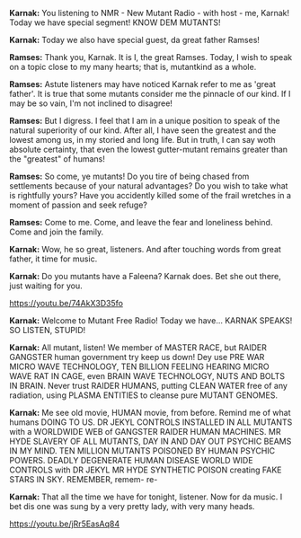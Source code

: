 **Karnak:** You listening to NMR - New Mutant Radio - with host - me, Karnak! Today we have special segment! KNOW DEM MUTANTS! 

**Karnak:** <clears throats> Today we also have special guest, da great father Ramses! 

**Ramses:** Thank you, Karnak. It is I, the great Ramses. Today, I wish to speak on a topic close to my many hearts; that is, mutantkind as a whole. 

**Ramses:** Astute listeners may have noticed Karnak refer to me as 'great father'. It is true that some mutants consider me the pinnacle of our kind. If I may be so vain, I'm not inclined to disagree! 

**Ramses:** But I digress. I feel that I am in a unique position to speak of the natural superiority of our kind. After all, I have seen the greatest and the lowest among us, in my storied and long life. But in truth, I can say woth absolute certainty, that even the lowest gutter-mutant remains greater than the "greatest" of humans! 

**Ramses:** So come, ye mutants! Do you tire of being chased from settlements because of your natural advantages? Do you wish to take what is rightfully yours? Have you accidently killed some of the frail wretches in a moment of passion and seek refuge? 

**Ramses:** Come to me. Come, and leave the fear and loneliness behind. Come and join the family. 

**Karnak:** <sniffling> Wow, he so great, listeners. And after touching words from great father, it time for music. 

**Karnak:** Do you mutants have a Faleena? Karnak does. Bet she out there, just waiting for you. 

https://youtu.be/74AkX3D35fo

**Karnak:** Welcome to Mutant Free Radio! Today we have... KARNAK SPEAKS! SO LISTEN, STUPID! 

**Karnak:** All mutant, listen! We member of MASTER RACE, but RAIDER GANGSTER human government try keep us down! Dey use PRE WAR MICRO WAVE TECHNOLOGY, TEN BILLION FEELING HEARING MICRO WAVE RAT IN CAGE, even BRAIN WAVE TECHNOLOGY, NUTS AND BOLTS IN BRAIN. Never trust RAIDER HUMANS, putting CLEAN WATER free of any radiation, using PLASMA ENTITIES to cleanse pure MUTANT GENOMES. 

**Karnak:** Me see old movie, HUMAN movie, from before. Remind me of what humans DOING TO US. DR JEKYL CONTROLS INSTALLED IN ALL MUTANTS with a WORLDWIDE WEB of GANGSTER RAIDER HUMAN MACHINES. MR HYDE SLAVERY OF ALL MUTANTS, DAY IN AND DAY OUT PSYCHIC BEAMS IN MY MIND. TEN MILLION MUTANTS POISONED BY HUMAN PSYCHIC POWERS. DEADLY DEGENERATE HUMAN DISEASE WORLD WIDE CONTROLS with DR JEKYL MR HYDE SYNTHETIC POISON creating FAKE STARS IN SKY. REMEMBER, remem- re- <heavy panting> 

**Karnak:** <panting> That all the time we have for tonight, listener. Now for da music. I bet dis one was sung by a very pretty lady, with very many heads. 

https://youtu.be/jRr5EasAq84